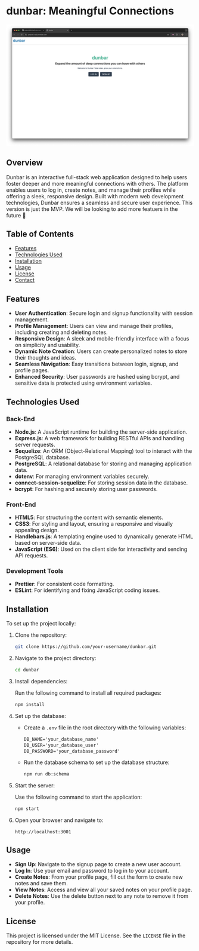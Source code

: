 # dunbar: Meaningful Connections

![Homepage Screenshot](assets/homepage.png)

## Overview

Dunbar is an interactive full-stack web application designed to help users foster deeper and more meaningful connections with others. The platform enables users to log in, create notes, and manage their profiles while offering a sleek, responsive design. Built with modern web development technologies, Dunbar ensures a seamless and secure user experience. This version is just the MVP. We will be looking to add more featuers in the future 🚀

## Table of Contents

- [Features](#features)
- [Technologies Used](#technologies-used)
- [Installation](#installation)
- [Usage](#usage)
- [License](#license)
- [Contact](#contact)

## Features

- **User Authentication**: Secure login and signup functionality with session management.
- **Profile Management**: Users can view and manage their profiles, including creating and deleting notes.
- **Responsive Design**: A sleek and mobile-friendly interface with a focus on simplicity and usability.
- **Dynamic Note Creation**: Users can create personalized notes to store their thoughts and ideas.
- **Seamless Navigation**: Easy transitions between login, signup, and profile pages.
- **Enhanced Security**: User passwords are hashed using bcrypt, and sensitive data is protected using environment variables.

## Technologies Used

### Back-End

- **Node.js**: A JavaScript runtime for building the server-side application.
- **Express.js**: A web framework for building RESTful APIs and handling server requests.
- **Sequelize**: An ORM (Object-Relational Mapping) tool to interact with the PostgreSQL database.
- **PostgreSQL**: A relational database for storing and managing application data.
- **dotenv**: For managing environment variables securely.
- **connect-session-sequelize**: For storing session data in the database.
- **bcrypt**: For hashing and securely storing user passwords.

### Front-End

- **HTML5**: For structuring the content with semantic elements.
- **CSS3**: For styling and layout, ensuring a responsive and visually appealing design.
- **Handlebars.js**: A templating engine used to dynamically generate HTML based on server-side data.
- **JavaScript (ES6)**: Used on the client side for interactivity and sending API requests.

### Development Tools

- **Prettier**: For consistent code formatting.
- **ESLint**: For identifying and fixing JavaScript coding issues.

## Installation

To set up the project locally:

1. Clone the repository:

   ```bash
   git clone https://github.com/your-username/dunbar.git

   ```

2. Navigate to the project directory:

   ```bash
   cd dunbar

   ```

3. Install dependencies:

   Run the following command to install all required packages:

   ```bash
   npm install

   ```

4. Set up the database:

   - Create a `.env` file in the root directory with the following variables:

     ```env
     DB_NAME='your_database_name'
     DB_USER='your_database_user'
     DB_PASSWORD='your_database_password'
     ```

   - Run the database schema to set up the database structure:

     ```bash
     npm run db:schema
     ```

5. Start the server:

   Use the following command to start the application:

   ```bash
   npm start

   ```

6. Open your browser and navigate to:

   ```plaintext
   http://localhost:3001
   ```

## Usage

- **Sign Up**: Navigate to the signup page to create a new user account.
- **Log In**: Use your email and password to log in to your account.
- **Create Notes**: From your profile page, fill out the form to create new notes and save them.
- **View Notes**: Access and view all your saved notes on your profile page.
- **Delete Notes**: Use the delete button next to any note to remove it from your profile.

## License

This project is licensed under the MIT License. See the `LICENSE` file in the repository for more details.
